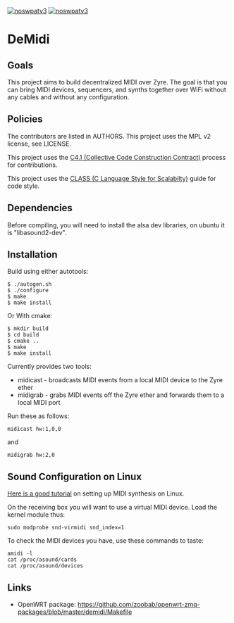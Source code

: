 [![noswpatv3](http://zoobab.wdfiles.com/local--files/start/noupcv3.jpg)](https://ffii.org/donate-now-to-save-europe-from-software-patents-says-ffii/)
[![noswpatv3](http://zoobab.wdfiles.com/local--files/start/noupcv3.jpg)](https://ffii.org/donate-now-to-save-europe-from-software-patents-says-ffii/)
# DeMidi

## Goals

This project aims to build decentralized MIDI over Zyre. The goal is that you can bring MIDI devices, sequencers, and synths together over WiFi without any cables and without any configuration.

## Policies

The contributors are listed in AUTHORS. This project uses the MPL v2 license, see LICENSE.

This project uses the [C4.1 (Collective Code Construction Contract)](http://rfc.zeromq.org/spec:22) process for contributions.

This project uses the [CLASS (C Language Style for Scalabilty)](http://rfc.zeromq.org/spec:21) guide for code style.

## Dependencies

Before compiling, you will need to install the alsa dev libraries, on ubuntu it is "libasound2-dev".

## Installation

Build using either autotools:

```
$ ./autogen.sh
$ ./configure
$ make
$ make install
```

Or With cmake:

```
$ mkdir build
$ cd build
$ cmake ..
$ make
$ make install
```

Currently provides two tools:

* midicast - broadcasts MIDI events from a local MIDI device to the Zyre ether
* midigrab - grabs MIDI events off the Zyre ether and forwards them to a local MIDI port

Run these as follows:

```
midicast hw:1,0,0
```

and

```
midigrab hw:2,0
```

## Sound Configuration on Linux

[Here is a good tutorial](http://askubuntu.com/questions/19764/how-does-one-set-up-a-midi-keyboard) on setting up MIDI synthesis on Linux.

On the receiving box you will want to use a virtual MIDI device. Load the kernel module thus:

```
sudo modprobe snd-virmidi snd_index=1
```

To check the MIDI devices you have, use these commands to taste:

```
amidi -l
cat /proc/asound/cards
cat /proc/asound/devices
```

## Links

* OpenWRT package: https://github.com/zoobab/openwrt-zmq-packages/blob/master/demidi/Makefile
